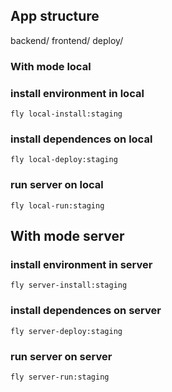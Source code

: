 ## App structure
backend/
frontend/
deploy/
### With mode local

### install environment in local
`fly local-install:staging`

### install dependences on local
`fly local-deploy:staging`

### run server on local
`fly local-run:staging`

## With mode server

### install environment in server
`fly server-install:staging`

### install dependences on server
`fly server-deploy:staging`

### run server on server
`fly server-run:staging`
